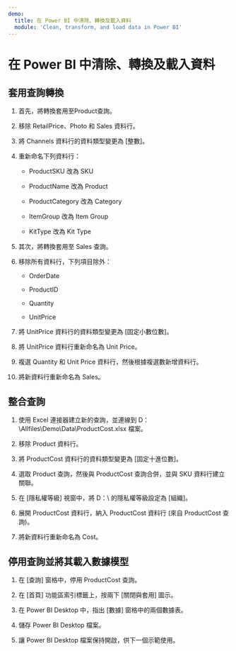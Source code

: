 ```yaml
---
demo:
  title: 在 Power BI 中清除、轉換及載入資料
  module: 'Clean, transform, and load data in Power BI'
---
```


# 在 Power BI 中清除、轉換及載入資料

## 套用查詢轉換

1. 首先，將轉換套用至Product查詢。

1. 移除 RetailPrice、Photo 和 Sales 資料行。

1. 將 Channels 資料行的資料類型變更為 [整數]。

1. 重新命名下列資料行：

    - ProductSKU 改為 SKU

    - ProductName 改為 Product

    - ProductCategory 改為 Category

    - ItemGroup 改為 Item Group

    - KitType 改為 Kit Type

1. 其次，將轉換套用至 Sales 查詢。

1. 移除所有資料行，下列項目除外：

    - OrderDate

    - ProductID

    - Quantity

    - UnitPrice

1. 將 UnitPrice 資料行的資料類型變更為 [固定小數位數]。

1. 將 UnitPrice 資料行重新命名為 Unit Price。

1. 複選 Quantity 和 Unit Price 資料行，然後根據複選數新增資料行。

1. 將新資料行重新命名為 Sales。

## 整合查詢

1. 使用 Excel 連接器建立新的查詢，並連線到 D：\Allfiles\Demo\Data\ProductCost.xlsx 檔案。

1. 移除 Product 資料行。

1. 將 ProductCost 資料行的資料類型變更為 [固定十進位數]。

1. 選取 Product 查詢，然後與 ProductCost 查詢合併，並與 SKU 資料行建立關聯。

1. 在 [隱私權等級] 視窗中，將 D：\ 的隱私權等級設定為 [組織]。

1. 展開 ProductCost 資料行，納入 ProductCost 資料行 (來自 ProductCost 查詢)。

1. 將新資料行重新命名為 Cost。

## 停用查詢並將其載入數據模型

1. 在 [查詢] 窗格中，停用 ProductCost 查詢。

1. 在 [首頁] 功能區索引標籤上，按兩下 [關閉與套用] 圖示。

1. 在 Power BI Desktop 中，指出 [數據] 窗格中的兩個數據表。

1. 儲存 Power BI Desktop 檔案。

1. 讓 Power BI Desktop 檔案保持開啟，供下一個示範使用。
